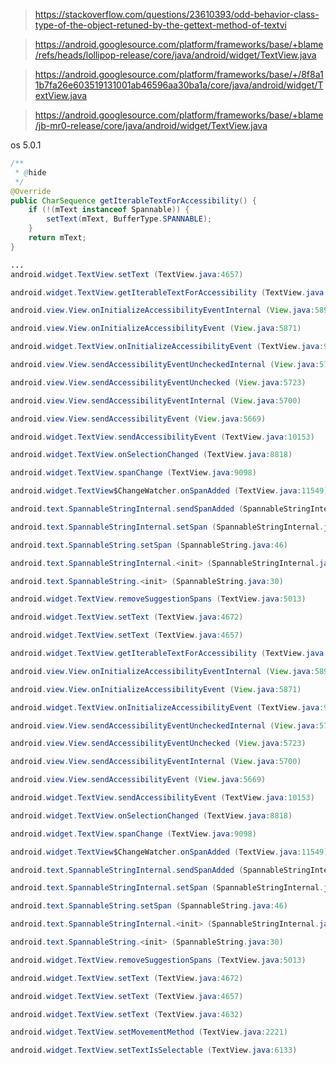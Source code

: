 




> https://stackoverflow.com/questions/23610393/odd-behavior-class-type-of-the-object-retuned-by-the-gettext-method-of-textvi

>https://android.googlesource.com/platform/frameworks/base/+blame/refs/heads/lollipop-release/core/java/android/widget/TextView.java

>https://android.googlesource.com/platform/frameworks/base/+/8f8a11b7fa26e603519131001ab46596aa30ba1a/core/java/android/widget/TextView.java

> https://android.googlesource.com/platform/frameworks/base/+blame/jb-mr0-release/core/java/android/widget/TextView.java

os 5.0.1
```java
/**
 * @hide
 */
@Override
public CharSequence getIterableTextForAccessibility() {
    if (!(mText instanceof Spannable)) {
        setText(mText, BufferType.SPANNABLE);
    }
    return mText;
}
```

```java
...
android.widget.TextView.setText (TextView.java:4657)

android.widget.TextView.getIterableTextForAccessibility (TextView.java:11118)

android.view.View.onInitializeAccessibilityEventInternal (View.java:5899)

android.view.View.onInitializeAccessibilityEvent (View.java:5871)

android.widget.TextView.onInitializeAccessibilityEvent (TextView.java:9984)

android.view.View.sendAccessibilityEventUncheckedInternal (View.java:5736)

android.view.View.sendAccessibilityEventUnchecked (View.java:5723)

android.view.View.sendAccessibilityEventInternal (View.java:5700)

android.view.View.sendAccessibilityEvent (View.java:5669)

android.widget.TextView.sendAccessibilityEvent (TextView.java:10153)

android.widget.TextView.onSelectionChanged (TextView.java:8818)

android.widget.TextView.spanChange (TextView.java:9098)

android.widget.TextView$ChangeWatcher.onSpanAdded (TextView.java:11549)

android.text.SpannableStringInternal.sendSpanAdded (SpannableStringInternal.java:314)

android.text.SpannableStringInternal.setSpan (SpannableStringInternal.java:138)

android.text.SpannableString.setSpan (SpannableString.java:46)

android.text.SpannableStringInternal.<init> (SpannableStringInternal.java:52)

android.text.SpannableString.<init> (SpannableString.java:30)

android.widget.TextView.removeSuggestionSpans (TextView.java:5013)

android.widget.TextView.setText (TextView.java:4672)

android.widget.TextView.setText (TextView.java:4657)

android.widget.TextView.getIterableTextForAccessibility (TextView.java:11118)

android.view.View.onInitializeAccessibilityEventInternal (View.java:5899)

android.view.View.onInitializeAccessibilityEvent (View.java:5871)

android.widget.TextView.onInitializeAccessibilityEvent (TextView.java:9984)

android.view.View.sendAccessibilityEventUncheckedInternal (View.java:5736)

android.view.View.sendAccessibilityEventUnchecked (View.java:5723)

android.view.View.sendAccessibilityEventInternal (View.java:5700)

android.view.View.sendAccessibilityEvent (View.java:5669)

android.widget.TextView.sendAccessibilityEvent (TextView.java:10153)

android.widget.TextView.onSelectionChanged (TextView.java:8818)

android.widget.TextView.spanChange (TextView.java:9098)

android.widget.TextView$ChangeWatcher.onSpanAdded (TextView.java:11549)

android.text.SpannableStringInternal.sendSpanAdded (SpannableStringInternal.java:314)

android.text.SpannableStringInternal.setSpan (SpannableStringInternal.java:138)

android.text.SpannableString.setSpan (SpannableString.java:46)

android.text.SpannableStringInternal.<init> (SpannableStringInternal.java:52)

android.text.SpannableString.<init> (SpannableString.java:30)

android.widget.TextView.removeSuggestionSpans (TextView.java:5013)

android.widget.TextView.setText (TextView.java:4672)

android.widget.TextView.setText (TextView.java:4657)

android.widget.TextView.setText (TextView.java:4632)

android.widget.TextView.setMovementMethod (TextView.java:2221)

android.widget.TextView.setTextIsSelectable (TextView.java:6133)
```
<!--stackedit_data:
eyJoaXN0b3J5IjpbLTE0ODc2NDM0NV19
-->